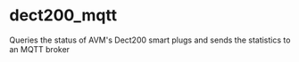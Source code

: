 # dect200_mqtt
Queries the status of AVM's Dect200 smart plugs and sends the statistics to an MQTT broker

